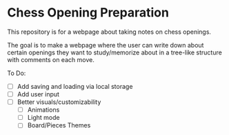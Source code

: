 # Chess Opening Preparation

This repository is for a webpage about taking notes on chess openings.

The goal is to make a webpage where the user can write down about certain openings they want to study/memorize about in a tree-like structure with comments on each move.

To Do:
- [ ] Add saving and loading via local storage
- [ ] Add user input
- [ ] Better visuals/customizability
  - [ ] Animations
  - [ ] Light mode
  - [ ] Board/Pieces Themes
